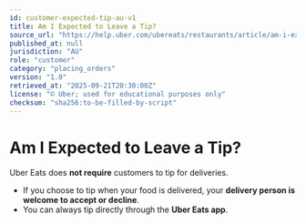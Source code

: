 ```yaml
---
id: customer-expected-tip-au-v1
title: Am I Expected to Leave a Tip?
source_url: "https://help.uber.com/ubereats/restaurants/article/am-i-expected-to-leave-a-tip?nodeId=8eeb5c32-9790-432f-9a0f-5d5c0cf47824"
published_at: null
jurisdiction: "AU"
role: "customer"
category: "placing_orders"
version: "1.0"
retrieved_at: "2025-09-21T20:30:00Z"
license: "© Uber; used for educational purposes only"
checksum: "sha256:to-be-filled-by-script"
---
```


# Am I Expected to Leave a Tip?

Uber Eats does **not require** customers to tip for deliveries.  

- If you choose to tip when your food is delivered, your **delivery person is welcome to accept or decline**.  
- You can always tip directly through the **Uber Eats app**.  
